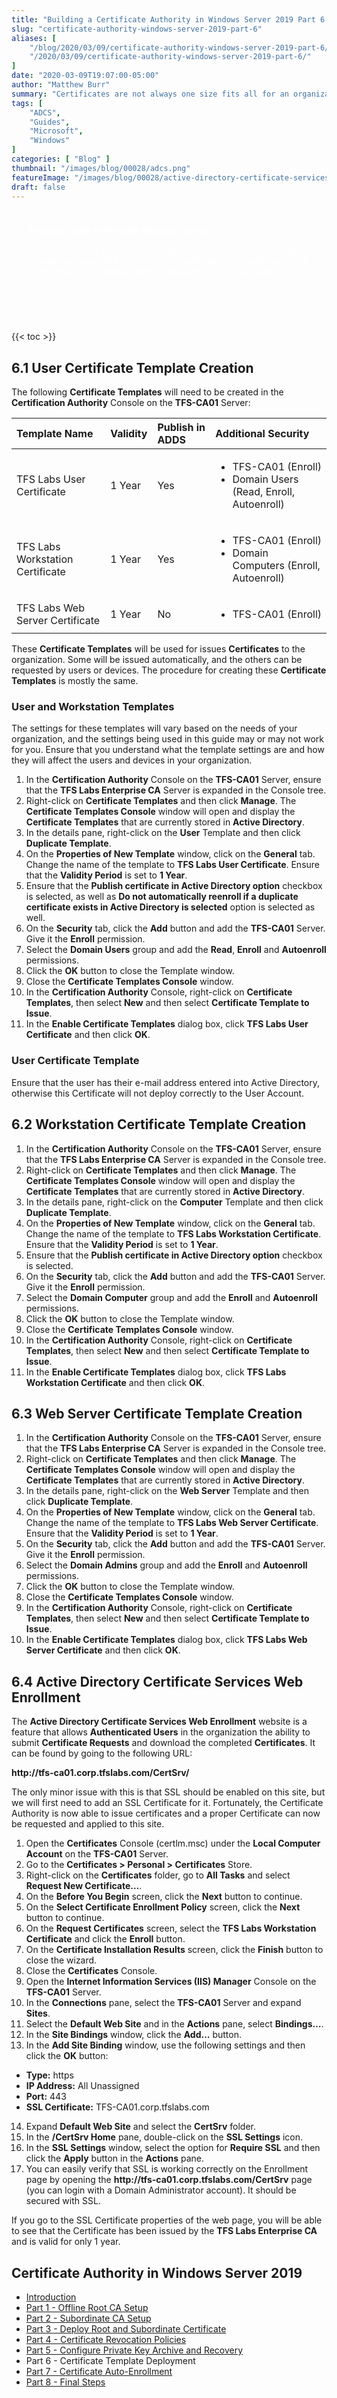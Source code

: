 ```yaml
---
title: "Building a Certificate Authority in Windows Server 2019 Part 6 - Certificate Template Deployment"
slug: "certificate-authority-windows-server-2019-part-6"
aliases: [
    "/blog/2020/03/09/certificate-authority-windows-server-2019-part-6/",
    "/2020/03/09/certificate-authority-windows-server-2019-part-6/"
]
date: "2020-03-09T19:07:00-05:00"
author: "Matthew Burr"
summary: "Certificates are not always one size fits all for an organization, but luckily it is fairly easy to customize the Certificates that are deployed to your organization."
tags: [
    "ADCS",
    "Guides",
    "Microsoft",
    "Windows"
]
categories: [ "Blog" ]
thumbnail: "/images/blog/00028/adcs.png"
featureImage: "/images/blog/00028/active-directory-certificate-services.png"
draft: false
---
```


<style type="text/css">
.pki-header {
    background-image: url("/images/blog/00028/pki-background.jpg");
    padding-top: 25px;
    padding-left: 25px;
    padding-right: 25px;
    color: #ffffff;
}
</style>

<div class="pki-header">
<strong>Practical Guide to PKI with Windows Server</strong>

Now available for purchase, a complete book version of this guide. Includes an expanded version of this guide which includes over 300 screenshots, CLI configuration commands, quick start guide, additional details and more.

<div style="text-align:center; padding-top: 0px; padding-bottom: 25px;">
    <a href="/publications/practical-guide-to-pki-with-windows-server/" style="color: #ffffff; cursor: pointer;" class="button mt-1" role="button" title="Learn More">Learn More</a>
</div>
</div>

{{< toc >}}

## 6.1 User Certificate Template Creation

The following **Certificate Templates** will need to be created in the **Certification Authority** Console on the **TFS-CA01** Server:

| Template Name                     | Validity | Publish in ADDS | Additional Security                                                                 |
|:----------------------------------|:---------|:----------------|:------------------------------------------------------------------------------------|
| TFS Labs User Certificate	        | 1 Year   | Yes             | <ul><li>TFS-CA01 (Enroll)</li><li>Domain Users (Read, Enroll, Autoenroll)</li></ul> |
| TFS Labs Workstation Certificate  | 1 Year   | Yes             | <ul><li>TFS-CA01 (Enroll)</li><li>Domain Computers (Enroll, Autoenroll)</li></ul>   |
| TFS Labs Web Server Certificate   | 1 Year   | No	             | <ul><li>TFS-CA01 (Enroll)</li></ul>                                                 |

These **Certificate Templates** will be used for issues **Certificates** to the organization. Some will be issued automatically, and the others can be requested by users or devices. The procedure for creating these **Certificate Templates** is mostly the same.

### User and Workstation Templates

The settings for these templates will vary based on the needs of your organization, and the settings being used in this guide may or may not work for you. Ensure that you understand what the template settings are and how they will affect the users and devices in your organization.

1. In the **Certification Authority** Console on the **TFS-CA01** Server, ensure that the **TFS Labs Enterprise CA** Server is expanded in the Console tree.
2. Right-click on **Certificate Templates** and then click **Manage**. The **Certificate Templates Console** window will open and display the **Certificate Templates** that are currently stored in **Active Directory**.
3. In the details pane, right-click on the **User** Template and then click **Duplicate Template**.
4. On the **Properties of New Template** window, click on the **General** tab. Change the name of the template to **TFS Labs User Certificate**. Ensure that the **Validity Period** is set to **1 Year**.
5. Ensure that the **Publish certificate in Active Directory option** checkbox is selected, as well as **Do not automatically reenroll if a duplicate certificate exists in Active Directory is selected** option is selected as well.
6. On the **Security** tab, click the **Add** button and add the **TFS-CA01** Server. Give it the **Enroll** permission.
7. Select the **Domain Users** group and add the **Read**, **Enroll** and **Autoenroll** permissions.
8. Click the **OK** button to close the Template window.
9. Close the **Certificate Templates Console** window.
10. In the **Certification Authority** Console, right-click on **Certificate Templates**, then select **New** and then select **Certificate Template to Issue**.
11. In the **Enable Certificate Templates** dialog box, click **TFS Labs User Certificate** and then click **OK**.

### User Certificate Template

Ensure that the user has their e-mail address entered into Active Directory, otherwise this Certificate will not deploy correctly to the User Account.

## 6.2 Workstation Certificate Template Creation

1. In the **Certification Authority** Console on the **TFS-CA01** Server, ensure that the **TFS Labs Enterprise CA** Server is expanded in the Console tree.
2. Right-click on **Certificate Templates** and then click **Manage**. The **Certificate Templates Console** window will open and display the **Certificate Templates** that are currently stored in **Active Directory**.
3. In the details pane, right-click on the **Computer** Template and then click **Duplicate Template**.
4. On the **Properties of New Template** window, click on the **General** tab. Change the name of the template to **TFS Labs Workstation Certificate**. Ensure that the **Validity Period** is set to **1 Year**.
5. Ensure that the **Publish certificate in Active Directory option** checkbox is selected.
6. On the **Security** tab, click the **Add** button and add the **TFS-CA01** Server. Give it the **Enroll** permission.
7. Select the **Domain Computer** group and add the **Enroll** and **Autoenroll** permissions.
8. Click the **OK** button to close the Template window.
9. Close the **Certificate Templates Console** window.
10. In the **Certification Authority** Console, right-click on **Certificate Templates**, then select **New** and then select **Certificate Template to Issue**.
11. In the **Enable Certificate Templates** dialog box, click **TFS Labs Workstation Certificate** and then click **OK**.

## 6.3 Web Server Certificate Template Creation

1. In the **Certification Authority** Console on the **TFS-CA01** Server, ensure that the **TFS Labs Enterprise CA** Server is expanded in the Console tree.
2. Right-click on **Certificate Templates** and then click **Manage**. The **Certificate Templates Console** window will open and display the **Certificate Templates** that are currently stored in **Active Directory**.
3. In the details pane, right-click on the **Web Server** Template and then click **Duplicate Template**.
4. On the **Properties of New Template** window, click on the **General** tab. Change the name of the template to **TFS Labs Web Server Certificate**. Ensure that the **Validity Period** is set to **1 Year**.
5. On the **Security** tab, click the **Add** button and add the **TFS-CA01** Server. Give it the **Enroll** permission.
6. Select the **Domain Admins** group and add the **Enroll** and **Autoenroll** permissions.
7. Click the **OK** button to close the Template window.
8. Close the **Certificate Templates Console** window.
9. In the **Certification Authority** Console, right-click on **Certificate Templates**, then select **New** and then select **Certificate Template to Issue**.
10. In the **Enable Certificate Templates** dialog box, click **TFS Labs Web Server Certificate** and then click **OK**.

## 6.4 Active Directory Certificate Services Web Enrollment

The **Active Directory Certificate Services Web Enrollment** website is a feature that allows **Authenticated Users** in the organization the ability to submit **Certificate Requests** and download the completed **Certificates**. It can be found by going to the following URL:

**http​://tfs-ca01.corp.tfslabs.com/CertSrv/**

The only minor issue with this is that SSL should be enabled on this site, but we will first need to add an SSL Certificate for it. Fortunately, the Certificate Authority is now able to issue certificates and a proper Certificate can now be requested and applied to this site.

1. Open the **Certificates** Console (certlm.msc) under the **Local Computer Account** on the **TFS-CA01** Server.
2. Go to the **Certificates > Personal > Certificates** Store.
3. Right-click on the **Certificates** folder, go to **All Tasks** and select **Request New Certificate…**.
4. On the **Before You Begin** screen, click the **Next** button to continue.
5. On the **Select Certificate Enrollment Policy** screen, click the **Next** button to continue.
6. On the **Request Certificates** screen, select the **TFS Labs Workstation Certificate** and click the **Enroll** button.
7. On the **Certificate Installation Results** screen, click the **Finish** button to close the wizard.
8. Close the **Certificates** Console.
9. Open the **Internet Information Services (IIS) Manager** Console on the **TFS-CA01** Server.
10. In the **Connections** pane, select the **TFS-CA01** Server and expand **Sites**.
11. Select the **Default Web Site** and in the **Actions** pane, select **Bindings…**.
12. In the **Site Bindings** window, click the **Add…** button.
13. In the **Add Site Binding** window, use the following settings and then click the **OK** button:
  * **Type:** https
  * **IP Address:** All Unassigned
  * **Port:** 443
  * **SSL Certificate:** TFS-CA01.corp.tfslabs.com
14. Expand **Default Web Site** and select the **CertSrv** folder.
15. In the **/CertSrv Home** pane, double-click on the **SSL Settings** icon.
16. In the **SSL Settings** window, select the option for **Require SSL** and then click the **Apply** button in the **Actions** pane.
17. You can easily verify that SSL is working correctly on the Enrollment page by opening the **http​://tfs-ca01.corp.tfslabs.com/CertSrv** page (you can login with a Domain Administrator account). It should be secured with SSL.

If you go to the SSL Certificate properties of the web page, you will be able to see that the Certificate has been issued by the **TFS Labs Enterprise CA** and is valid for only 1 year.

## Certificate Authority in Windows Server 2019

* [Introduction](/blog/2020/03/09/certificate-authority-windows-server-2019)
* [Part 1 - Offline Root CA Setup](/blog/2020/03/09/certificate-authority-windows-server-2019-part-1)
* [Part 2 - Subordinate CA Setup](/blog/2020/03/09/certificate-authority-windows-server-2019-part-2)
* [Part 3 - Deploy Root and Subordinate Certificate](/blog/2020/03/09/certificate-authority-windows-server-2019-part-3)
* [Part 4 - Certificate Revocation Policies](/blog/2020/03/09/certificate-authority-windows-server-2019-part-4)
* [Part 5 - Configure Private Key Archive and Recovery](/blog/2020/03/09/certificate-authority-windows-server-2019-part-5)
* Part 6 - Certificate Template Deployment
* [Part 7 - Certificate Auto-Enrollment](/blog/2020/03/09/certificate-authority-windows-server-2019-part-7)
* [Part 8 - Final Steps](/blog/2020/03/09/certificate-authority-windows-server-2019-part-8)
